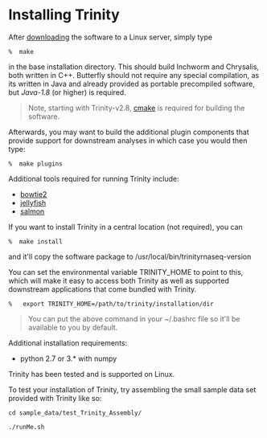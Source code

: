 # Installing Trinity

After [downloading](https://github.com/trinityrnaseq/trinityrnaseq/releases) the software to a Linux server, simply type 
   
    %  make 

in the base installation directory.  This should build Inchworm and Chrysalis, both written in C++. Butterfly should not require any special compilation, as its written in Java and already provided as portable precompiled software, but *Java-1.8* (or higher) is required.

>Note, starting with Trinity-v2.8, [cmake](https://cmake.org/) is required for building the software.

Afterwards, you may want to build the additional plugin components that provide support for downstream analyses in which case you would then type:

    %  make plugins


Additional tools required for running Trinity include:

- [bowtie2](http://bowtie-bio.sourceforge.net/bowtie2/index.shtml)
- [jellyfish](http://www.genome.umd.edu/jellyfish.html)
- [salmon](http://salmon.readthedocs.io/en/latest/salmon.html)

If you want to install Trinity in a central location (not required), you can

    %  make install

and it'll copy the software package to /usr/local/bin/trinityrnaseq-version

You can set the environmental variable TRINITY_HOME to point to this, which will make it easy to access both Trinity as well as supported downstream applications that come bundled with Trinity.  

    %   export TRINITY_HOME=/path/to/trinity/installation/dir

>You can put the above command in your ~/.bashrc file so it'll be available to you by default.

Additional installation requirements:

*  python 2.7 or 3.*  with numpy


Trinity has been tested and is supported on Linux.

To test your installation of Trinity, try assembling the small sample data set provided with Trinity like so:

    cd sample_data/test_Trinity_Assembly/
    
    ./runMe.sh


